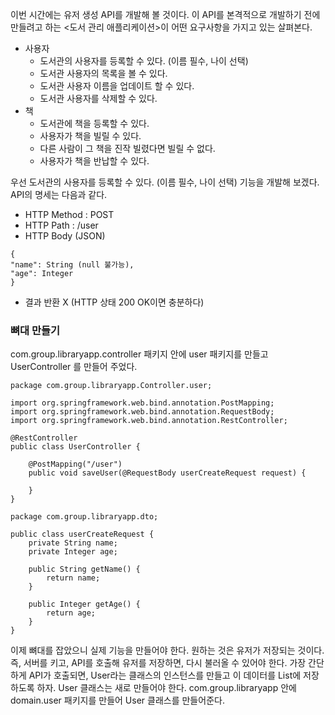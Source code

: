 이번 시간에는 유저 생성 API를 개발해 볼 것이다. 이 API를 본격적으로 개발하기 전에 만들려고 하는 <도서 관리 애플리케이션>이 어떤 요구사항을 가지고 있는 살펴본다.

- 사용자
  - 도서관의 사용자를 등록할 수 있다. (이름 필수, 나이 선택)
  - 도서관 사용자의 목록을 볼 수 있다.
  - 도서관 사용자 이름을 업데이트 할 수 있다.
  - 도서관 사용자를 삭제할 수 있다.
- 책
  - 도서관에 책을 등록할 수 있다.
  - 사용자가 책을 빌릴 수 있다.
  - 다른 사람이 그 책을 진작 빌렸다면 빌릴 수 없다.
  - 사용자가 책을 반납할 수 있다.

우선 도서관의 사용자를 등록할 수 있다. (이름 필수, 나이 선택) 기능을 개발해 보겠다. API의 명세는 다음과 같다.
- HTTP Method : POST
- HTTP Path : /user
- HTTP Body (JSON)
```
{
"name": String (null 불가능),
"age": Integer
}
```
- 결과 반환 X (HTTP 상태 200 OK이면 충분하다)

### 뼈대 만들기
com.group.libraryapp.controller 패키지 안에 user 패키지를 만들고 UserController 를 만들어 주었다.
```
package com.group.libraryapp.Controller.user;

import org.springframework.web.bind.annotation.PostMapping;
import org.springframework.web.bind.annotation.RequestBody;
import org.springframework.web.bind.annotation.RestController;

@RestController
public class UserController {

    @PostMapping("/user")
    public void saveUser(@RequestBody userCreateRequest request) {

    }
}
```
```
package com.group.libraryapp.dto;

public class userCreateRequest {
    private String name;
    private Integer age;

    public String getName() {
        return name;
    }

    public Integer getAge() {
        return age;
    }
}
```

이제 뼈대를 잡았으니 실제 기능을 만들어야 한다. 원하는 것은 유저가 저장되는 것이다. 즉, 서버를 키고, API를 호출해 유저를 저장하면, 다시 불러올 수 있어야 한다. 가장 간단하게 API가 호출되면, User라는 클래스의 인스턴스를 만들고 이 데이터를 List에
저장하도록 하자. User 클래스는 새로 만들어야 한다. com.group.libraryapp 안에 domain.user 패키지를 만들어 User 클래스를 만들어준다.

```



